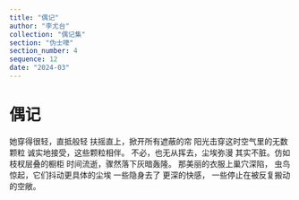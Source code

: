 ```yaml
---
title: "偶记"
author: "李尤台"
collection: "偶记集"
section: "伪士嚎"
section_number: 4
sequence: 12
date: "2024-03"
---
```


# 偶记

她穿得很轻，直抵般轻
扶摇直上，掀开所有遮蔽的帘
阳光击穿这时空气里的无数颗粒
诚实地接受，这些颗粒相伴。
不必，也无从挥去，尘埃弥漫
其实不脏。仿如枝杈层叠的橱柜
时间流逝，骤然落下灰暗轰隆。
那美丽的衣服上巢穴深陷，
虫鸟惊起，它们抖动更具体的尘埃
一些隐身去了 更深的快感，
一些停止在被反复搬动的空敞。
